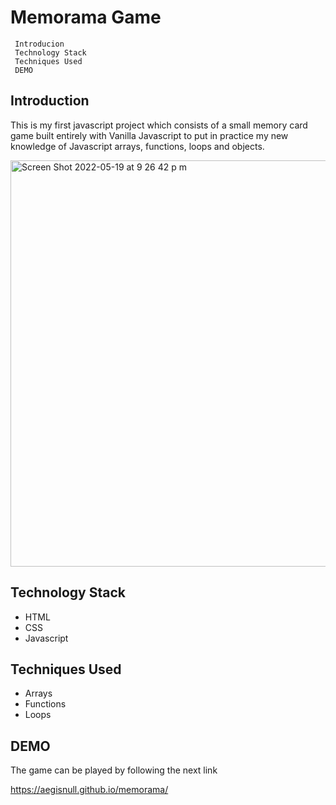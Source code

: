 # Memorama Game

     Introducion
     Technology Stack
     Techniques Used
     DEMO

## Introduction

This is my first javascript project which consists of a small memory card game built entirely with Vanilla Javascript to put in practice my new knowledge of Javascript arrays, functions, loops and objects.

<img width="650" alt="Screen Shot 2022-05-19 at 9 26 42 p m" src="https://user-images.githubusercontent.com/27663011/169450519-deb7bb11-7712-40d2-a36d-c6f2f39d9c3d.png">

## Technology Stack

- HTML
- CSS
- Javascript

## Techniques Used

- Arrays
- Functions
- Loops

## DEMO

The game can be played by following the next link

https://aegisnull.github.io/memorama/

